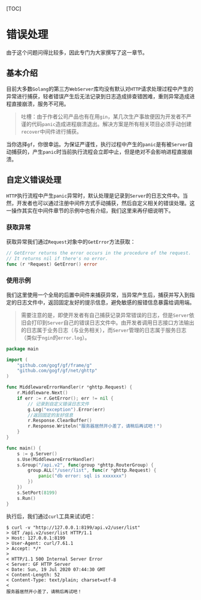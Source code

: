 [TOC]



# 错误处理

由于这个问题问得比较多，因此专门为大家撰写了这一章节。


## 基本介绍

目前大多数`Golang`的第三方`WebServer`库均没有默认对`HTTP`请求处理过程中产生的异常进行捕获，轻者错误产生后无法记录到日志造成排查错困难，重则异常造成进程直接崩溃，服务不可用。

> 吐槽：由于作者公司产品也有在用`gin`，某几次生产事故便因为开发者不严谨的代码`panic`造成进程崩溃退出。解决方案是所有相关项目必须手动创建`recover`中间件进行捕获。

当你选择`gf`，你很幸运。为保证严谨性，执行过程中产生的`panic`是有被`Server`自动捕获的，产生`panic`时当前执行流程会立即中止，但是绝对不会影响进程直接崩溃。



## 自定义错误处理


`HTTP`执行流程中产生`panic`异常时，默认处理是记录到`Server`的日志文件中。当然，开发者也可以通过注册中间件方式手动捕获，然后自定义相关的错误处理。这一操作其实在中间件章节的示例中也有介绍，我们这里来再仔细说明下。

### 获取异常

获取异常我们通过`Request`对象中的`GetError`方法获取：
```go
// GetError returns the error occurs in the procedure of the request.
// It returns nil if there's no error.
func (r *Request) GetError() error
```

### 使用示例

我们这里使用一个全局的后置中间件来捕获异常，当异常产生后，捕获并写入到指定的日志文件中，返回固定友好的提示信息，避免敏感的报错信息暴露给调用端。

> 需要注意的是，即使开发者有自己捕获记录异常错误的日志，但是`Server`依旧会打印到`Server`自己的错误日志文件中。由开发者调用日志接口方法输出的日志属于业务日志（与业务相关），而`Server`管理的日志属于服务日志（类似于`ngin`的`error.log`）。

```go
package main

import (
	"github.com/gogf/gf/frame/g"
	"github.com/gogf/gf/net/ghttp"
)

func MiddlewareErrorHandler(r *ghttp.Request) {
	r.Middleware.Next()
	if err := r.GetError(); err != nil {
		// 记录到自定义错误日志文件
		g.Log("exception").Error(err)
		//返回固定的友好信息
		r.Response.ClearBuffer()
		r.Response.Writeln("服务器居然开小差了，请稍后再试吧！")
	}
}

func main() {
	s := g.Server()
	s.Use(MiddlewareErrorHandler)
	s.Group("/api.v2", func(group *ghttp.RouterGroup) {
		group.ALL("/user/list", func(r *ghttp.Request) {
			panic("db error: sql is xxxxxxx")
		})
	})
	s.SetPort(8199)
	s.Run()
}
```
执行后，我们通过`curl`工具来试试吧：
```shell
$ curl -v "http://127.0.0.1:8199/api.v2/user/list"
> GET /api.v2/user/list HTTP/1.1
> Host: 127.0.0.1:8199
> User-Agent: curl/7.61.1
> Accept: */*
>
< HTTP/1.1 500 Internal Server Error
< Server: GF HTTP Server
< Date: Sun, 19 Jul 2020 07:44:30 GMT
< Content-Length: 52
< Content-Type: text/plain; charset=utf-8
<
服务器居然开小差了，请稍后再试吧！
```




























